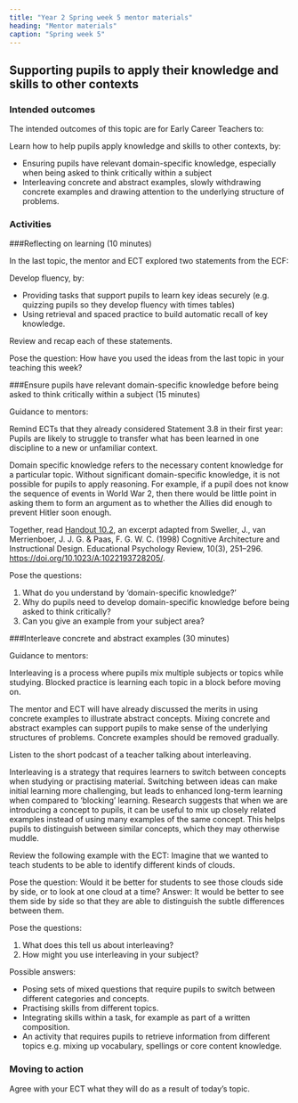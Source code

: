 ```yaml
---
title: "Year 2 Spring week 5 mentor materials"
heading: "Mentor materials"
caption: "Spring week 5"
---
```


## Supporting pupils to apply their knowledge and skills to other contexts

### Intended outcomes

The intended outcomes of this topic are for Early Career Teachers to:

Learn how to help pupils apply knowledge and skills to other contexts, by:

- Ensuring pupils have relevant domain-specific knowledge, especially when being asked to think critically within a subject
- Interleaving concrete and abstract examples, slowly withdrawing concrete examples and drawing attention to the underlying structure of problems.

### Activities

###Reflecting on learning (10 minutes)

In the last topic, the mentor and ECT explored two statements from the ECF:

Develop fluency, by:

- Providing tasks that support pupils to learn key ideas securely (e.g. quizzing pupils so they develop fluency with times tables)
- Using retrieval and spaced practice to build automatic recall of key knowledge.

Review and recap each of these statements.

Pose the question: How have you used the ideas from the last topic in your teaching this week?

###Ensure pupils have relevant domain-specific knowledge before being asked to think critically within a subject (15 minutes)

Guidance to mentors:

Remind ECTs that they already considered Statement 3.8 in their first year: Pupils are likely to struggle to transfer what has been learned in one discipline to a new or unfamiliar context.

Domain specific knowledge refers to the necessary content knowledge for a particular topic. Without significant domain-specific knowledge, it is not possible for pupils to apply reasoning. For example, if a pupil does not know the sequence of events in World War 2, then there would be little point in asking them to form an argument as to whether the Allies did enough to prevent Hitler soon enough.

Together, read [Handout 10.2](/assets/materials/edt-Block-10-mentor-handout-10.2.pdf), an excerpt adapted from Sweller, J., van Merrienboer, J. J. G. & Paas, F. G. W. C. (1998) Cognitive Architecture and Instructional Design. Educational Psychology Review, 10(3), 251–296. https://doi.org/10.1023/A:1022193728205/.

Pose the questions:

1. What do you understand by ‘domain-specific knowledge?’
2. Why do pupils need to develop domain-specific knowledge before being asked to think critically?
3. Can you give an example from your subject area?

###Interleave concrete and abstract examples (30 minutes)

Guidance to mentors:

Interleaving is a process where pupils mix multiple subjects or topics while studying. Blocked practice is learning each topic in a block before moving on.

The mentor and ECT will have already discussed the merits in using concrete examples to illustrate abstract concepts. Mixing concrete and abstract examples can support pupils to make sense of the underlying structures of problems. Concrete examples should be removed gradually.

Listen to the short podcast of a teacher talking about interleaving.

Interleaving is a strategy that requires learners to switch between concepts when studying or practising material. Switching between ideas can make initial learning more challenging, but leads to enhanced long-term learning when compared to ‘blocking’ learning. Research suggests that when we are introducing a concept to pupils, it can be useful to mix up closely related examples instead of using many examples of the same concept. This helps pupils to distinguish between similar concepts, which they may otherwise muddle.

Review the following example with the ECT: Imagine that we wanted to teach students to be able to identify different kinds of clouds.

Pose the question: Would it be better for students to see those clouds side by side, or to look at one cloud at a time?
Answer: It would be better to see them side by side so that they are able to distinguish the subtle differences between them.

Pose the questions:

1. What does this tell us about interleaving?
2. How might you use interleaving in your subject?

Possible answers:

- Posing sets of mixed questions that require pupils to switch between different categories and concepts.
- Practising skills from different topics.
- Integrating skills within a task, for example as part of a written composition.
- An activity that requires pupils to retrieve information from different topics e.g. mixing up vocabulary, spellings or core content knowledge.

### Moving to action

Agree with your ECT what they will do as a result of today’s topic.
